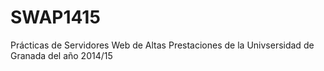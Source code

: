 # SWAP1415
Prácticas de Servidores Web de Altas Prestaciones de la Univsersidad de Granada del año 2014/15
